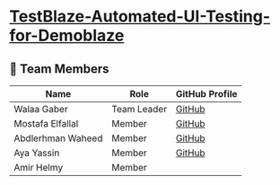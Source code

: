 # [TestBlaze-Automated-UI-Testing-for-Demoblaze](https://drive.google.com/drive/folders/1eCHLjHFVIVb7aqCkh1tVivoAibe65rAp?usp=sharing)

## 👥 Team Members

| Name                 | Role           | GitHub Profile                           |
|----------------------|---------------|-------------------------------------------|
| Walaa Gaber    | Team Leader   | [GitHub](https://github.com/Welagaber)  |
|       Mostafa Elfallal      | Member    | [GitHub](https://github.com/Mostafa-elfallal)   |
|   Abdlerhman Waheed      |   Member    | [GitHub](https://github.com/Abdelrhman-Waheed )  |
|    Aya Yassin   | Member    | [GitHub](https://github.com/Ayaa-yassin)  |
|    Amir  Helmy  | Member    |  |
